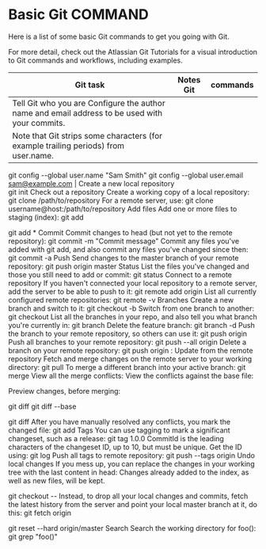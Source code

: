# Basic Git COMMAND

Here is a list of some basic Git commands to get you going with Git.

For more detail, check out the  Atlassian Git Tutorials  for a visual introduction to Git commands and workflows, including examples.


|Git task |	Notes	Git   | commands |
|---------|:-----------:|:--------:|
|Tell Git who you are	Configure the author name and email address to be used with your commits.|
|Note that Git strips some characters (for example trailing periods) from user.name.|

git config --global user.name "Sam Smith"
git config --global user.email sam@example.com
|
Create a new local repository	 	
git init
Check out a repository	Create a working copy of a local repository:
git clone /path/to/repository
For a remote server, use:
git clone username@host:/path/to/repository
Add files	Add one or more files to staging (index):
git add <filename>

git add *
Commit	Commit changes to head (but not yet to the remote repository):
git commit -m "Commit message"
Commit any files you've added with git add, and also commit any files you've changed since then:
git commit -a
Push	Send changes to the master branch of your remote repository:
git push origin master
Status	List the files you've changed and those you still need to add or commit:
git status
Connect to a remote repository	If you haven't connected your local repository to a remote server, add the server to be able to push to it:	git remote add origin <server>
List all currently configured remote repositories:	git remote -v
Branches	Create a new branch and switch to it:
git checkout -b <branchname>
Switch from one branch to another:
git checkout <branchname>
List all the branches in your repo, and also tell you what branch you're currently in:
git branch
Delete the feature branch:
git branch -d <branchname>
Push the branch to your remote repository, so others can use it:
git push origin <branchname>
Push all branches to your remote repository:
git push --all origin
Delete a branch on your remote repository:
git push origin :<branchname>
Update from the remote repository	Fetch and merge changes on the remote server to your working directory:	git pull
To merge a different branch into your active branch:
git merge <branchname>
View all the merge conflicts:
View the conflicts against the base file:

Preview changes, before merging:

git diff
git diff --base <filename>

git diff <sourcebranch> <targetbranch>
After you have manually resolved any conflicts, you mark the changed file:
git add <filename>
Tags	You can use tagging to mark a significant changeset, such as a release:
git tag 1.0.0 <commitID>
CommitId is the leading characters of the changeset ID, up to 10, but must be unique. Get the ID using:
git log
Push all tags to remote repository:
git push --tags origin
Undo local changes	If you mess up, you can replace the changes in your working tree with the last content in head:
Changes already added to the index, as well as new files, will be kept.

git checkout -- <filename>
Instead, to drop all your local changes and commits, fetch the latest history from the server and point your local master branch at it, do this:
git fetch origin

git reset --hard origin/master
Search	Search the working directory for foo():	git grep "foo()"
